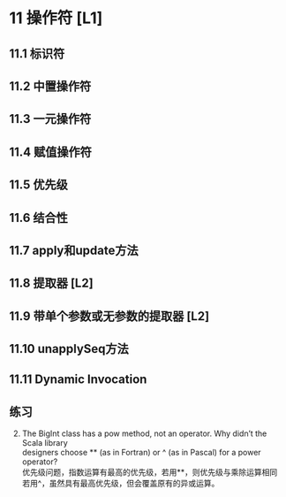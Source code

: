 # 11 操作符 [L1]
## 11.1 标识符
## 11.2 中置操作符
## 11.3 一元操作符
## 11.4 赋值操作符
## 11.5 优先级
## 11.6 结合性
## 11.7 apply和update方法
## 11.8 提取器 [L2]
## 11.9 带单个参数或无参数的提取器 [L2]
## 11.10 unapplySeq方法
## 11.11 Dynamic Invocation
## 练习
2. The BigInt class has a pow method, not an operator. Why didn’t the Scala library  
   designers choose ** (as in Fortran) or ^ (as in Pascal) for a power operator?  
优先级问题，指数运算有最高的优先级，若用**，则优先级与乘除运算相同  
若用^，虽然具有最高优先级，但会覆盖原有的异或运算。


